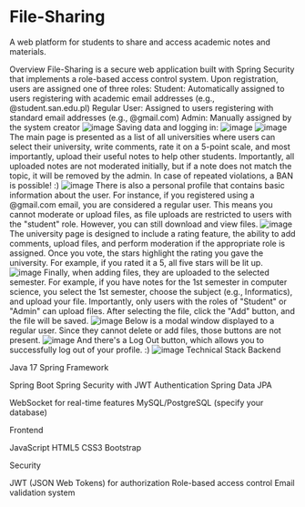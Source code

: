 # File-Sharing
A web platform for students to share and access academic notes and materials.

Overview
File-Sharing is a secure web application built with Spring Security that implements a role-based access control system. Upon registration, users are assigned one of three roles:
Student: Automatically assigned to users registering with academic email addresses (e.g., @student.san.edu.pl)
Regular User: Assigned to users registering with standard email addresses (e.g., @gmail.com)
Admin: Manually assigned by the system creator
![image](https://github.com/user-attachments/assets/9a22b4a9-cb3c-4811-8c30-4cd0cc21c3f4)
Saving data and logging in:
![image](https://github.com/user-attachments/assets/cc65b491-0ee4-4d3e-8add-f30792b9b563)
![image](https://github.com/user-attachments/assets/c8af509b-cb2e-4bc0-b7e2-408660681f64)
The main page is presented as a list of all universities where users can select their university, write comments, rate it on a 5-point scale, and most importantly, upload their useful notes to help other students. Importantly, all uploaded notes are not moderated initially, but if a note does not match the topic, it will be removed by the admin. In case of repeated violations, a BAN is possible! :)
![image](https://github.com/user-attachments/assets/74741ce2-7a94-422b-973e-8985f77e7dde)
There is also a personal profile that contains basic information about the user. For instance, if you registered using a @gmail.com email, you are considered a regular user. This means you cannot moderate or upload files, as file uploads are restricted to users with the "student" role. However, you can still download and view files.
![image](https://github.com/user-attachments/assets/7da65c8d-87e0-4e87-808c-55a960b061e9)
The university page is designed to include a rating feature, the ability to add comments, upload files, and perform moderation if the appropriate role is assigned. Once you vote, the stars highlight the rating you gave the university. For example, if you rated it a 5, all five stars will be lit up.
![image](https://github.com/user-attachments/assets/dfb38416-2991-4b09-bfcd-4e1c475f3c64)
Finally, when adding files, they are uploaded to the selected semester. For example, if you have notes for the 1st semester in computer science, you select the 1st semester, choose the subject (e.g., Informatics), and upload your file. Importantly, only users with the roles of "Student" or "Admin" can upload files. After selecting the file, click the "Add" button, and the file will be saved.
![image](https://github.com/user-attachments/assets/b8d57d9c-88f2-49ee-a76d-42d7ef2d308b)
Below is a modal window displayed to a regular user. Since they cannot delete or add files, those buttons are not present.
![image](https://github.com/user-attachments/assets/31fd2b13-3099-40fa-959d-d0f63eef82ca)
And there's a Log Out button, which allows you to successfully log out of your profile. :)
![image](https://github.com/user-attachments/assets/da5883f3-43b1-4ce2-a853-c9048766506b)
Technical Stack
Backend

Java 17
Spring Framework

Spring Boot
Spring Security with JWT Authentication
Spring Data JPA


WebSocket for real-time features
MySQL/PostgreSQL (specify your database)

Frontend

JavaScript
HTML5
CSS3
Bootstrap 

Security

JWT (JSON Web Tokens) for authorization
Role-based access control
Email validation system

